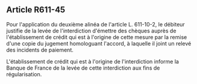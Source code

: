 Article R611-45
----
Pour l'application du deuxième alinéa de l'article L. 611-10-2, le débiteur
justifie de la levée de l'interdiction d'émettre des chèques auprès de
l'établissement de crédit qui est à l'origine de cette mesure par la remise
d'une copie du jugement homologuant l'accord, à laquelle il joint un relevé des
incidents de paiement.

L'établissement de crédit qui est à l'origine de l'interdiction informe la
Banque de France de la levée de cette interdiction aux fins de régularisation.
